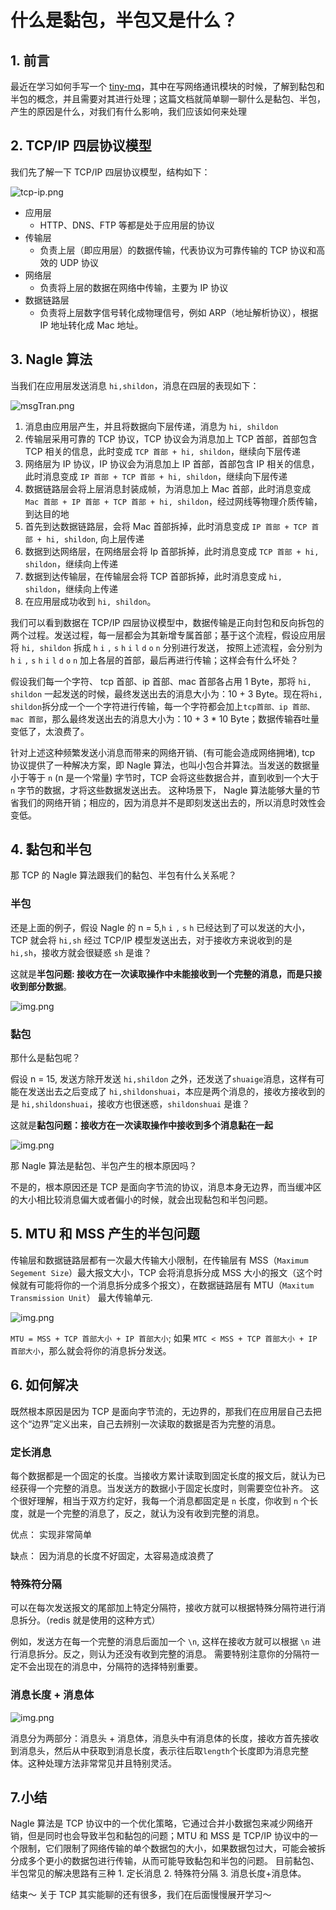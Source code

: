 # 什么是黏包，半包又是什么？
## 1. 前言
最近在学习如何手写一个 [tiny-mq](https://github.com/OneCastle5280/tiny-mq)，其中在写网络通讯模块的时候，了解到黏包和半包的概念，并且需要对其进行处理；这篇文档就简单聊一聊什么是黏包、半包，产生的原因是什么，对我们有什么影响，我们应该如何来处理

## 2. TCP/IP 四层协议模型
我们先了解一下 TCP/IP 四层协议模型，结构如下： 

![tcp-ip.png](image/tcpip.png)
* 应用层
  * HTTP、DNS、FTP 等都是处于应用层的协议
* 传输层
  * 负责上层（即应用层）的数据传输，代表协议为可靠传输的 TCP 协议和高效的 UDP 协议
* 网络层
  * 负责将上层的数据在网络中传输，主要为 IP 协议
* 数据链路层
  * 负责将上层数字信号转化成物理信号，例如 ARP（地址解析协议），根据 IP 地址转化成 Mac 地址。

## 3. Nagle 算法

当我们在应用层发送消息 `hi,shildon`，消息在四层的表现如下：

![msgTran.png](image/msgTran.png)

1. 消息由应用层产生，并且将数据向下层传递，消息为 `hi, shildon`
2. 传输层采用可靠的 TCP 协议，TCP 协议会为消息加上 TCP 首部，首部包含 TCP 相关的信息，此时变成 `TCP 首部 + hi, shildon`，继续向下层传递
3. 网络层为 IP 协议，IP 协议会为消息加上 IP 首部，首部包含 IP 相关的信息，此时消息变成 `IP 首部 + TCP 首部 + hi, shildon`，继续向下层传递
4. 数据链路层会将上层消息封装成帧，为消息加上 Mac 首部，此时消息变成 `Mac 首部 + IP 首部 + TCP 首部 + hi, shildon`，经过网线等物理介质传输，到达目的地
5. 首先到达数据链路层，会将 Mac 首部拆掉，此时消息变成 `IP 首部 + TCP 首部 + hi, shildon`, 向上层传递
6. 数据到达网络层，在网络层会将 Ip 首部拆掉，此时消息变成 `TCP 首部 + hi, shildon`，继续向上传递
7. 数据到达传输层，在传输层会将 TCP 首部拆掉，此时消息变成 `hi, shildon`，继续向上传递
8. 在应用层成功收到 `hi, shildon`。

我们可以看到数据在 TCP/IP 四层协议模型中，数据传输是正向封包和反向拆包的两个过程。发送过程，每一层都会为其新增专属首部；基于这个流程，假设应用层将 `hi, shildon` 拆成 `h` `i` `,` `s` `h` `i` `l` `d` `o` `n` 分别进行发送，
按照上述流程，会分别为 `h` `i` `,` `s` `h` `i` `l` `d` `o` `n` 加上各层的首部，最后再进行传输；这样会有什么坏处？

假设我们每一个字符、 tcp 首部、ip 首部、mac 首部各占用 1 Byte，那将 `hi, shildon` 一起发送的时候，最终发送出去的消息大小为：10 + 3 Byte。现在将`hi, shildon`拆分成一个一个字符进行传输，每一个字符都会加上`tcp首部、ip 首部、mac 首部`，那么最终发送出去的消息大小为：10 + 3 * 10 Byte；数据传输吞吐量变低了，太浪费了。

针对上述这种频繁发送小消息而带来的网络开销、(有可能会造成网络拥堵), tcp 协议提供了一种解决方案，即 Nagle 算法，也叫小包合并算法。当发送的数据量小于等于 `n` (n 是一个常量) 字节时，TCP 会将这些数据合并，直到收到一个大于 `n` 字节的数据，才将这些数据发送出去。
这种场景下， Nagle 算法能够大量的节省我们的网络开销；相应的，因为消息并不是即刻发送出去的，所以消息时效性会变低。

## 4. 黏包和半包
那 TCP 的 Nagle 算法跟我们的黏包、半包有什么关系呢？ 

### 半包
还是上面的例子，假设 Nagle 的 n = 5,`h` `i` `,` `s` `h` 已经达到了可以发送的大小，TCP 就会将 `hi,sh` 经过 TCP/IP 模型发送出去，对于接收方来说收到的是 `hi,sh`，接收方就会很疑惑 `sh` 是谁？

这就是**半包问题: 接收方在一次读取操作中未能接收到一个完整的消息，而是只接收到部分数据**。

![img.png](image/demo1.png)


### 黏包

那什么是黏包呢？

假设 n = 15, 发送方除开发送 `hi,shildon` 之外，还发送了`shuaige`消息，这样有可能在发送出去之后变成了 `hi,shildonshuai`，本应是两个消息的，接收方接收到的是 `hi,shildonshuai`，接收方也很迷惑，`shildonshuai` 是谁？ 

这就是**黏包问题：接收方在一次读取操作中接收到多个消息黏在一起**

![img.png](image/demo1.png)

那 Nagle 算法是黏包、半包产生的根本原因吗？

不是的，根本原因还是 TCP 是面向字节流的协议，消息本身无边界，而当缓冲区的大小相比较消息偏大或者偏小的时候，就会出现黏包和半包问题。


## 5. MTU 和 MSS 产生的半包问题
传输层和数据链路层都有一次最大传输大小限制，在传输层有 MSS（`Maximum Segement Size`）最大报文大小，TCP 会将消息拆分成 MSS 大小的报文（这个时候就有可能将你的一个消息拆分成多个报文），在数据链路层有 MTU（`Maxitum Transmission Unit`） 最大传输单元.

![img.png](image/mtuandmss.png)

`MTU = MSS + TCP 首部大小 + IP 首部大小`; 如果 `MTC < MSS + TCP 首部大小 + IP 首部大小`，那么就会将你的消息拆分发送。

## 6. 如何解决
既然根本原因是因为 TCP 是面向字节流的，无边界的，那我们在应用层自己去把这个“边界”定义出来，自己去辨别一次读取的数据是否为完整的消息。

### 定长消息
每个数据都是一个固定的长度。当接收方累计读取到固定长度的报文后，就认为已经获得一个完整的消息。当发送方的数据小于固定长度时，则需要空位补齐。
这个很好理解，相当于双方约定好，我每一个消息都固定是 `n` 长度，你收到 `n` 个长度，就是一个完整的消息了，反之，就认为没有收到完整的消息。

优点： 实现非常简单

缺点： 因为消息的长度不好固定，太容易造成浪费了

### 特殊符分隔
可以在每次发送报文的尾部加上特定分隔符，接收方就可以根据特殊分隔符进行消息拆分。（redis 就是使用的这种方式）

例如，发送方在每一个完整的消息后面加一个 `\n`, 这样在接收方就可以根据 `\n` 进行消息拆分。反之，则认为还没有收到完整的消息。
需要特别注意你的分隔符一定不会出现在的消息中，分隔符的选择特别重要。
### 消息长度 + 消息体
![img.png](image/img.png)

消息分为两部分：消息头 + 消息体，消息头中有消息体的长度，接收方首先接收到消息头，然后从中获取到消息长度，表示往后取`length`个长度即为消息完整体。这种处理方法非常常见并且特别灵活。

## 7.小结
Nagle 算法是 TCP 协议中的一个优化策略，它通过合并小数据包来减少网络开销，但是同时也会导致半包和黏包的问题；MTU 和 MSS 是 TCP/IP 协议中的一个限制，它们限制了网络传输的单个数据包的大小，如果数据包过大，可能会被拆分成多个更小的数据包进行传输，从而可能导致黏包和半包的问题。
目前黏包、半包常见的解决思路有三种 1. 定长消息 2. 特殊符分隔 3. 消息长度+消息体。

结束～ 关于 TCP 其实能聊的还有很多，我们在后面慢慢展开学习～